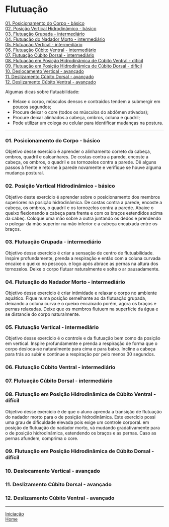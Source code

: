# Flutuação

[01. Posicionamento do Corpo - básico](#01)    
[02. Posição Vertical Hidrodinâmico - básico](#02)    
[03. Flutuação Grupada - intermediário](#03)   
[04. Flutuação do Nadador Morto - intermediário](#04)   
[05. Flutuação Vertical - intermediário](#05)   
[06. Flutuação Cúbito Ventral - intermediário](#06)   
[07. Flutuação Cúbito Dorsal - intermediário](#07)    
[08. Flutuação em Posição Hidrodinâmica de Cúbito Ventral - difícil](#08)    
[09. Flutuação em Posição Hidrodinâmica de Cúbito Dorsal - difícil](#09)    
[10. Deslocamento Vertical - avançado](#10)   
[11. Deslizamento Cúbito Dorsal - avançado](#11)    
[12. Deslizamento Cúbito Ventral - avançado](#12)    



Algumas dicas sobre flutuabilidade:

+ Relaxe o corpo, músculos densos e contraídos tendem a submergir em poucos segundos;
+ Procure deixar o core (todos os músculos do abdômen ativados);
+ Procure deixar alinhados a cabeça, ombros, coluna e quadril; 
+ Pode utilizar um colega ou celular para identificar mudanças na postura.

---

<a id="01"></a>
### 01. Posicionamento do Corpo - básico   
Objetivo desse exercício é aprender o alinhamento correto da cabeça, ombros, quadril e calcanhares. De costas contra a parede, encoste a cabeça, os ombros, o quadril e os tornozelos contra a parede. Dê alguns passos à frente e retorne à parede novamente e verifique se houve alguma mudança postural. 

<a id="02"></a>
### 02. Posição Vertical Hidrodinâmico - básico   
Objetivo deste exercício é aprender sobre o posicionamento dos membros superiores na posição hidrodinâmica. De costas contra a parede, encoste a cabeça, os ombros, o quadril e os tornozelos contra a parede. Abaixe o queixo flexionando a cabeça para frente e com os braços estendidos acima da cabeç. Coloque uma mão sobre a outra juntando os dedos e prendendo o polegar da mão superior na mão inferior e a cabeça encaixada entre os braços.

<a id="03"></a>
### 03. Flutuação Grupada - intermediário   
Objetivo desse exercício é criar a sensação de centro de flutuabilidade. Inspire profundamente, prenda a respiração e então com a coluna curvada encaixe o queixo no pescoço. e logo após abrace as pernas na altura dos tornozelos. Deixe o corpo flutuar naturalmente e solte o ar pausadamente.

<a id="04"></a>
### 04. Flutuação do Nadador Morto - intermediário   
Objetivo desse exercício é criar intimidade e relaxar o corpo no ambiente aquático. Fique numa posição semelhante ao da flutuação grupada, deixando a coluna curva e o queixo encaixado porém, agora os braços e pernas relaxadas. Deixe que os membros flutuem na superfície da água e se distancie do corpo naturalmente. 

<a id="05"></a>
### 05. Flutuação Vertical - intermediário
Objetivo desse exercício é o controle e da flutuação bem como da posição em vertical. Inspire profundamente e prenda a respiração de forma que o corpo desloca-se naturalmente para cima e para baixo. Incline a cabeça para trás ao subir e continue a respiração por pelo menos 30 segundos.

<a id="06"></a>
### 06. Flutuação Cúbito Ventral - intermediário

<a id="07"></a>
### 07. Flutuação Cúbito Dorsal - intermediário

<a id="08"></a>
### 08. Flutuação em Posição Hidrodinâmica de Cúbito Ventral - difícil  
Objetivo desse exercício é de que o aluno aprenda a transição de flutuação do nadador morto para o de posição hidrodinâmica. Este exercício possi uma grau de dificuldade elevada pois exige um controle corporal. em posição de flutuação do nadador morto, vá mudando gradativamente para o de posição hidrodinâmica, estendendo os braços e as pernas. Caso as pernas afundem, comprima o core.

<a id="09"></a>
### 09. Flutuação em Posição Hidrodinâmica de Cúbito Dorsal - difícil  

<a id="10"></a>
### 10. Deslocamento Vertical - avançado    

<a id="11"></a>
### 11. Deslizamento Cúbito Dorsal - avançado   

<a id="12"></a>
### 12. Deslizamento Cúbito Ventral - avançado      

---

[Iniciação](../iniciando.md)    
[Home](../../README.md)    
